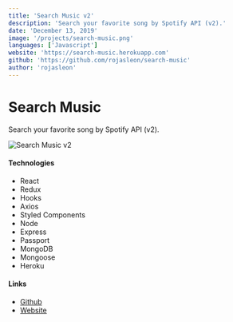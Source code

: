 ```yaml
---
title: 'Search Music v2'
description: 'Search your favorite song by Spotify API (v2).'
date: 'December 13, 2019'
image: '/projects/search-music.png'
languages: ['Javascript']
website: 'https://search-music.herokuapp.com'
github: 'https://github.com/rojasleon/search-music'
author: 'rojasleon'
---
```


# Search Music

Search your favorite song by Spotify API (v2).

![Search Music v2](/projects/search-music.png)

#### Technologies

- React
- Redux
- Hooks
- Axios
- Styled Components
- Node
- Express
- Passport
- MongoDB
- Mongoose
- Heroku

#### Links

- [Github](https://github.com/rojasleon/search-music 'Github')
- [Website](https://search-music.herokuapp.com 'Search Music')
